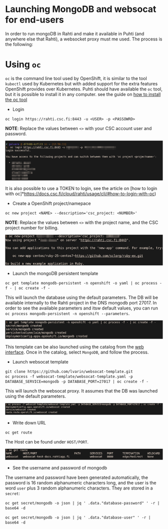 # Launching MongoDB and websocat for end-users

In order to run mongoDB in Rahti and make it available in Puhti (and anywhere else that Rahti), a websocket proxy must me used. The process is the following:

# Using `oc`

`oc` is the command line tool used by OpenShift, it is similar to the tool `kubectl` used by Kubernetes but with added support for the extra features OpenShift provides over Kubernetes. Puhti should have available the `oc` tool, but it is possible to install it in any computer. see the guide on [how to install the oc tool](https://docs.csc.fi/cloud/rahti/usage/cli/#how-to-install-the-oc-tool)

* Login

```
oc login https://rahti.csc.fi:8443 -u <USER> -p <PASSOWRD>
```
**NOTE**: Replace the values between `<>` with your CSC account user and password.

![oc login](oc-login.png)

It is also possible to use a TOKEN to login, see the article on [how to login with oc]*https://docs.csc.fi/cloud/rahti/usage/cli/#how-to-login-with-oc)

* Create a OpenShift project/namepace

```
oc new project <NAME> --description='csc_project: <NUMBER>'
```
 **NOTE**: Replace the values between `<>` with the project name, and the CSC project number for billing.

![oc new-project](oc-new-project.png)

* Launch the mongoDB persistent template

```
oc get template mongodb-persistent -n openshift -o yaml | oc process -f - | oc create -f -
```

This will launch the database using the default parameters. The DB will be available internally to the Rahti project in the DNS mongodb port 27017. In order to see the available parameters and itsw default values, you can run `oc process mongodb-persistent -n openshift --parameters`.

![oc template mongodb](oc-template-mongodb.png)

This template can be also launched using the catalog from the [web interface](https://rahti.csc.fi:8443/console/catalog). Once in the catalog, select `MongoDB`, and follow the process.

* Launch websocat template

```
git clone https://github.com/lvarin/websocat-template.git
oc process -f websocat-template/websocat-template.yaml -p DATABASE_SERVICE=mongodb -p DATABASE_PORT=27017 | oc create -f -
```

This will launch the websocat proxy. It assumes that the DB was launched using the default parameters.

![oc template websocat](oc-template-websocat.png)

* Write down URL

```
oc get route
```

The Host can be found under `HOST/PORT`.

![oc get route](oc-get-route.png)

* See the username and password of mongodb

The username and password have been generated automatically, the password is 16 random alphanumeric characters long, and the user is the word `user` plus 3 random alphanumeric characters. They are stored in a `secret`:


```
oc get secret/mongodb -o json | jq ' .data."database-password" ' -r | base64 -d
```

```
oc get secret/mongodb -o json | jq ' .data."database-user" ' -r | base64 -d
```


